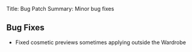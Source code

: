 Title: Bug Patch
Summary: Minor bug fixes

## Bug Fixes
 - Fixed cosmetic previews sometimes applying outside the Wardrobe
